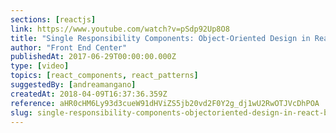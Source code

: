```yaml
---
sections: [reactjs]
link: https://www.youtube.com/watch?v=pSdp92Up8O8
title: "Single Responsibility Components: Object-Oriented Design in React"
author: "Front End Center"
publishedAt: 2017-06-29T00:00:00.000Z
type: [video]
topics: [react_components, react_patterns]
suggestedBy: [andreamangano]
createdAt: 2018-04-09T16:37:36.359Z
reference: aHR0cHM6Ly93d3cueW91dHViZS5jb20vd2F0Y2g_dj1wU2RwOTJVcDhPOA
slug: single-responsibility-components-objectoriented-design-in-react-by-front-end-center
---
```

